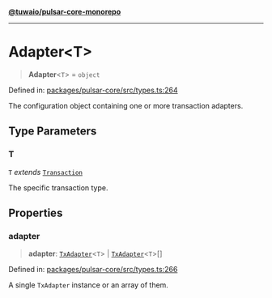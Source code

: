 [**@tuwaio/pulsar-core-monorepo**](../../../README.md)

***

# Adapter\<T\>

> **Adapter**\<`T`\> = `object`

Defined in: [packages/pulsar-core/src/types.ts:264](https://github.com/TuwaIO/pulsar-core/blob/a7be35a2b7622d9fa673537aeeda8b529d9c752a/packages/pulsar-core/src/types.ts#L264)

The configuration object containing one or more transaction adapters.

## Type Parameters

### T

`T` *extends* [`Transaction`](Transaction.md)

The specific transaction type.

## Properties

### adapter

> **adapter**: [`TxAdapter`](TxAdapter.md)\<`T`\> \| [`TxAdapter`](TxAdapter.md)\<`T`\>[]

Defined in: [packages/pulsar-core/src/types.ts:266](https://github.com/TuwaIO/pulsar-core/blob/a7be35a2b7622d9fa673537aeeda8b529d9c752a/packages/pulsar-core/src/types.ts#L266)

A single `TxAdapter` instance or an array of them.
